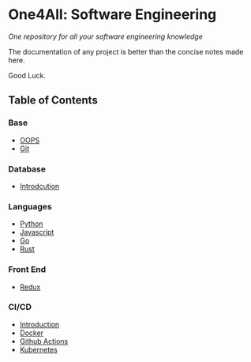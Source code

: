 # One4All: Software Engineering

*One repository for all your software engineering knowledge*

The documentation of any project is better than the concise notes made here.

Good Luck.

## Table of Contents

### Base
- [OOPS](/oops)
- [Git](/git)

### Database
- [Introdcution](/databases)

### Languages
- [Python](/python)
- [Javascript](/javascript)
- [Go](/go)
- [Rust](/rust)

### Front End
- [Redux](/redux)

### CI/CD
- [Introduction](/cicd)
- [Docker](/docker)
- [Github Actions](/githubactions)
- [Kubernetes](/k8s)

